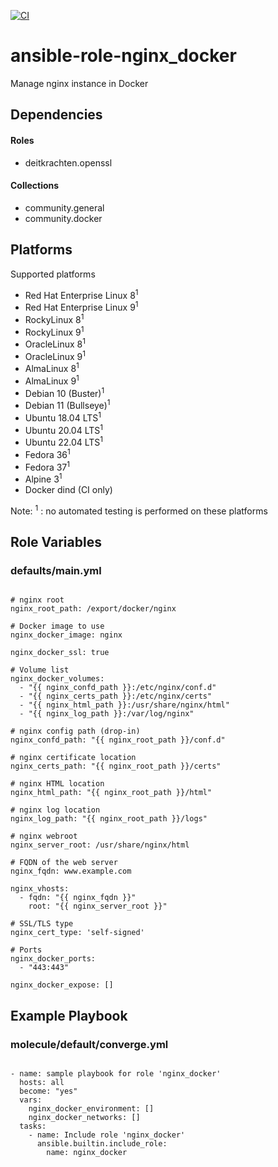 [![CI](https://github.com/de-it-krachten/ansible-role-nginx_docker/workflows/CI/badge.svg?event=push)](https://github.com/de-it-krachten/ansible-role-nginx_docker/actions?query=workflow%3ACI)


# ansible-role-nginx_docker

Manage nginx instance in Docker 



## Dependencies

#### Roles
- deitkrachten.openssl

#### Collections
- community.general
- community.docker

## Platforms

Supported platforms

- Red Hat Enterprise Linux 8<sup>1</sup>
- Red Hat Enterprise Linux 9<sup>1</sup>
- RockyLinux 8<sup>1</sup>
- RockyLinux 9<sup>1</sup>
- OracleLinux 8<sup>1</sup>
- OracleLinux 9<sup>1</sup>
- AlmaLinux 8<sup>1</sup>
- AlmaLinux 9<sup>1</sup>
- Debian 10 (Buster)<sup>1</sup>
- Debian 11 (Bullseye)<sup>1</sup>
- Ubuntu 18.04 LTS<sup>1</sup>
- Ubuntu 20.04 LTS<sup>1</sup>
- Ubuntu 22.04 LTS<sup>1</sup>
- Fedora 36<sup>1</sup>
- Fedora 37<sup>1</sup>
- Alpine 3<sup>1</sup>
- Docker dind (CI only)

Note:
<sup>1</sup> : no automated testing is performed on these platforms

## Role Variables
### defaults/main.yml
<pre><code>
# nginx root
nginx_root_path: /export/docker/nginx

# Docker image to use
nginx_docker_image: nginx

nginx_docker_ssl: true

# Volume list
nginx_docker_volumes:
  - "{{ nginx_confd_path }}:/etc/nginx/conf.d"
  - "{{ nginx_certs_path }}:/etc/nginx/certs"
  - "{{ nginx_html_path }}:/usr/share/nginx/html"
  - "{{ nginx_log_path }}:/var/log/nginx"

# nginx config path (drop-in)
nginx_confd_path: "{{ nginx_root_path }}/conf.d"

# nginx certificate location
nginx_certs_path: "{{ nginx_root_path }}/certs"

# nginx HTML location
nginx_html_path: "{{ nginx_root_path }}/html"

# nginx log location
nginx_log_path: "{{ nginx_root_path }}/logs"

# nginx webroot
nginx_server_root: /usr/share/nginx/html

# FQDN of the web server
nginx_fqdn: www.example.com

nginx_vhosts:
  - fqdn: "{{ nginx_fqdn }}"
    root: "{{ nginx_server_root }}"

# SSL/TLS type
nginx_cert_type: 'self-signed'

# Ports
nginx_docker_ports:
  - "443:443"

nginx_docker_expose: []
</pre></code>




## Example Playbook
### molecule/default/converge.yml
<pre><code>
- name: sample playbook for role 'nginx_docker'
  hosts: all
  become: "yes"
  vars:
    nginx_docker_environment: []
    nginx_docker_networks: []
  tasks:
    - name: Include role 'nginx_docker'
      ansible.builtin.include_role:
        name: nginx_docker
</pre></code>
